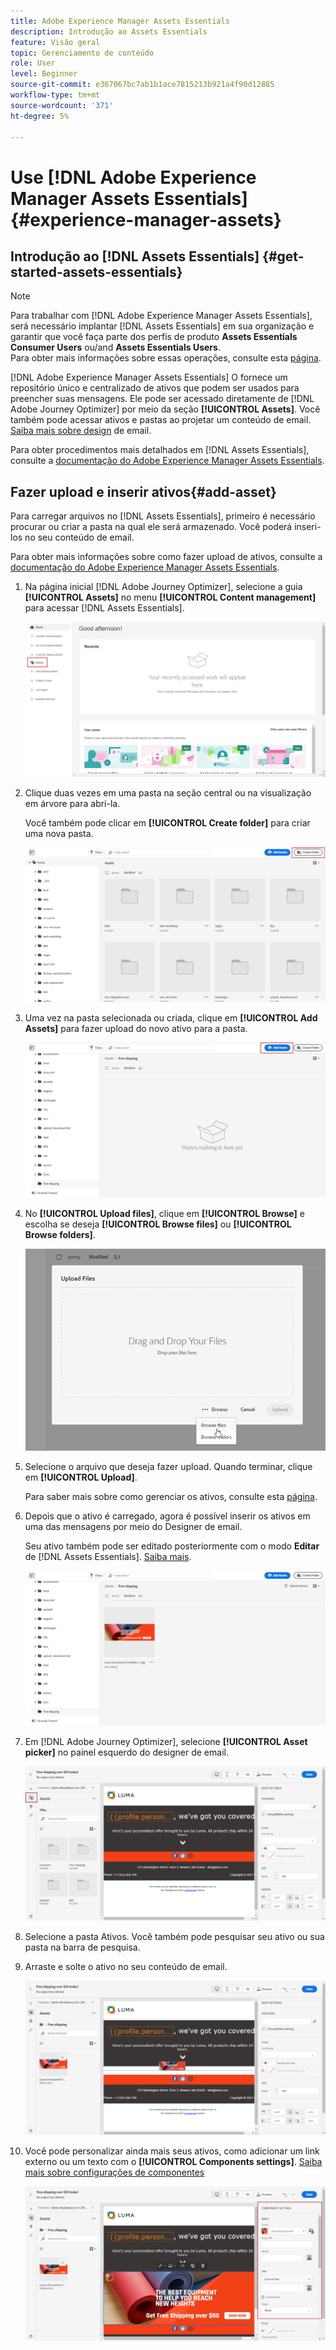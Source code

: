 ```yaml
---
title: Adobe Experience Manager Assets Essentials
description: Introdução ao Assets Essentials
feature: Visão geral
topic: Gerenciamento de conteúdo
role: User
level: Beginner
source-git-commit: e367067bc7ab1b1ace7815213b921a4f90d12885
workflow-type: tm+mt
source-wordcount: '371'
ht-degree: 5%

---
```


# Use [!DNL Adobe Experience Manager Assets Essentials] {#experience-manager-assets}

## Introdução ao [!DNL Assets Essentials] {#get-started-assets-essentials}

>[!NOTE]
>
> Para trabalhar com [!DNL Adobe Experience Manager Assets Essentials], será necessário implantar [!DNL Assets Essentials] em sua organização e garantir que você faça parte dos perfis de produto **Assets Essentials Consumer Users** ou/and **Assets Essentials Users**. <br> Para obter mais informações sobre essas operações, consulte esta [página](https://experienceleague.adobe.com/docs/experience-manager-assets-essentials/help/deploy-administer.html).

[!DNL Adobe Experience Manager Assets Essentials] O fornece um repositório único e centralizado de ativos que podem ser usados para preencher suas mensagens. Ele pode ser acessado diretamente de [!DNL Adobe Journey Optimizer] por meio da seção **[!UICONTROL Assets]**. Você também pode acessar ativos e pastas ao projetar um conteúdo de email. [Saiba mais sobre design](design-emails.md) de email.

Para obter procedimentos mais detalhados em [!DNL Assets Essentials], consulte a [documentação do Adobe Experience Manager Assets Essentials](https://experienceleague.adobe.com/docs/experience-manager-assets-essentials/help/introduction.html).

## Fazer upload e inserir ativos{#add-asset}

Para carregar arquivos no [!DNL Assets Essentials], primeiro é necessário procurar ou criar a pasta na qual ele será armazenado. Você poderá inseri-los no seu conteúdo de email.

Para obter mais informações sobre como fazer upload de ativos, consulte a [documentação do Adobe Experience Manager Assets Essentials](https://experienceleague.adobe.com/docs/experience-manager-assets-essentials/help/add-delete.html).

1. Na página inicial [!DNL Adobe Journey Optimizer], selecione a guia **[!UICONTROL Assets]** no menu **[!UICONTROL Content management]** para acessar [!DNL Assets Essentials].

   ![](assets/media_library_1.png)

1. Clique duas vezes em uma pasta na seção central ou na visualização em árvore para abri-la.

   Você também pode clicar em **[!UICONTROL Create folder]** para criar uma nova pasta.

   ![](assets/media_library_8.png)

1. Uma vez na pasta selecionada ou criada, clique em **[!UICONTROL Add Assets]** para fazer upload do novo ativo para a pasta.

   ![](assets/media_library_2.png)

1. No **[!UICONTROL Upload files]**, clique em **[!UICONTROL Browse]** e escolha se deseja **[!UICONTROL Browse files]** ou **[!UICONTROL Browse folders]**.

   ![](assets/media_library_3.png)

1. Selecione o arquivo que deseja fazer upload. Quando terminar, clique em **[!UICONTROL Upload]**.

   Para saber mais sobre como gerenciar os ativos, consulte esta [página](https://experienceleague.adobe.com/docs/experience-manager-assets-essentials/help/manage-organize.html?lang=en).

1. Depois que o ativo é carregado, agora é possível inserir os ativos em uma das mensagens por meio do Designer de email.

   Seu ativo também pode ser editado posteriormente com o modo **Editar** de [!DNL Assets Essentials]. [Saiba mais](https://experienceleague.adobe.com/docs/experience-manager-assets-essentials/help/edit-images.html).

   ![](assets/media_library_12.png)

1. Em [!DNL Adobe Journey Optimizer], selecione **[!UICONTROL Asset picker]** no painel esquerdo do designer de email.

   ![](assets/media_library_5.png)

1. Selecione a pasta Ativos. Você também pode pesquisar seu ativo ou sua pasta na barra de pesquisa.

1. Arraste e solte o ativo no seu conteúdo de email.

   ![](assets/media_library_6.png)

1. Você pode personalizar ainda mais seus ativos, como adicionar um link externo ou um texto com o **[!UICONTROL Components settings]**. [Saiba mais sobre configurações de componentes](content-components.md)

   ![](assets/media_library_13.png)
